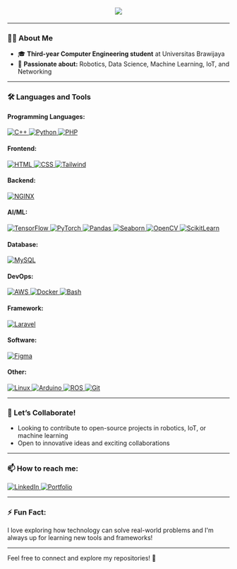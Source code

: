 <h1 align="center">
    <img src="https://readme-typing-svg.herokuapp.com/?font=Courier+New&size=30&pause=300&color=1ABC9C&center=true&vCenter=true&width=600&height=70&lines=Achmad+Rohmandzoni" />
</h1>

---

### 👨‍💻 About Me  
- 🎓 **Third-year Computer Engineering student** at Universitas Brawijaya  
- 🤖 **Passionate about:** Robotics, Data Science, Machine Learning, IoT, and Networking  

---

### 🛠️ Languages and Tools  

#### Programming Languages:
<p align="left">
  <a href="https://www.w3schools.com/cpp/" target="_blank">
    <img src="https://img.shields.io/badge/C/C++-%2300599C.svg?style=for-the-badge&logo=c%2B%2B&logoColor=white" alt="C++"/>
  </a>
  <a href="https://www.python.org" target="_blank">
    <img src="https://img.shields.io/badge/Python-%233776AB.svg?style=for-the-badge&logo=python&logoColor=white" alt="Python"/>
  </a>
  <a href="https://www.php.net" target="_blank">
    <img src="https://img.shields.io/badge/PHP-%23777BB4.svg?style=for-the-badge&logo=php&logoColor=white" alt="PHP"/>
  </a>
</p>

#### Frontend:
<p align="left">
  <a href="https://www.w3schools.com/html/" target="_blank">
    <img src="https://img.shields.io/badge/HTML-%23E34F26.svg?style=for-the-badge&logo=html5&logoColor=white" alt="HTML"/>
  </a>
  <a href="https://www.w3schools.com/css/" target="_blank">
    <img src="https://img.shields.io/badge/CSS-%231572B6.svg?style=for-the-badge&logo=css3&logoColor=white" alt="CSS"/>
  </a>
  <a href="https://tailwindcss.com/" target="_blank">
    <img src="https://img.shields.io/badge/Tailwind-%2306B6D4.svg?style=for-the-badge&logo=tailwindcss&logoColor=white" alt="Tailwind"/>
  </a>
</p>

#### Backend:
<p align="left">
  <a href="https://www.nginx.org/" target="_blank">
    <img src="https://img.shields.io/badge/NGINX-%23009639.svg?style=for-the-badge&logo=nginx&logoColor=white" alt="NGINX"/>
  </a>
</p>

#### AI/ML:
<p align="left">
  <a href="https://www.tensorflow.org/" target="_blank">
    <img src="https://img.shields.io/badge/TensorFlow-%23FF6F00.svg?style=for-the-badge&logo=tensorflow&logoColor=white" alt="TensorFlow"/>
  </a>
  <a href="https://pytorch.org/" target="_blank">
    <img src="https://img.shields.io/badge/PyTorch-%23EE4C2C.svg?style=for-the-badge&logo=pytorch&logoColor=white" alt="PyTorch"/>
  </a>
  <a href="https://pandas.pydata.org/" target="_blank">
    <img src="https://img.shields.io/badge/Pandas-%23150458.svg?style=for-the-badge&logo=pandas&logoColor=white" alt="Pandas"/>
  </a>
  <a href="https://seaborn.pydata.org/" target="_blank">
    <img src="https://img.shields.io/badge/Seaborn-%231A1A1A.svg?style=for-the-badge&logo=python&logoColor=white" alt="Seaborn"/>
  </a>
  <a href="https://opencv.org/" target="_blank">
    <img src="https://img.shields.io/badge/OpenCV-%235C3EE8.svg?style=for-the-badge&logo=opencv&logoColor=white" alt="OpenCV"/>
  </a>
  <a href="https://scikit-learn.org/" target="_blank">
    <img src="https://img.shields.io/badge/ScikitLearn-%23F7931E.svg?style=for-the-badge&logo=scikitlearn&logoColor=white" alt="ScikitLearn"/>
  </a>
</p>

#### Database:
<p align="left">
  <a href="https://www.mysql.com/" target="_blank">
    <img src="https://img.shields.io/badge/MySQL-%234479A1.svg?style=for-the-badge&logo=mysql&logoColor=white" alt="MySQL"/>
  </a>
</p>

#### DevOps:
<p align="left">
  <a href="https://aws.amazon.com/" target="_blank">
    <img src="https://img.shields.io/badge/AWS-%23FF9900.svg?style=for-the-badge&logo=amazonaws&logoColor=white" alt="AWS"/>
  </a>
  <a href="https://www.docker.com/" target="_blank">
    <img src="https://img.shields.io/badge/Docker-%232496ED.svg?style=for-the-badge&logo=docker&logoColor=white" alt="Docker"/>
  </a>
  <a href="https://www.gnu.org/software/bash/" target="_blank">
    <img src="https://img.shields.io/badge/Bash-%234EAA25.svg?style=for-the-badge&logo=gnu-bash&logoColor=white" alt="Bash"/>
  </a>
</p>

#### Framework:
<p align="left">
  <a href="https://laravel.com/" target="_blank">
    <img src="https://img.shields.io/badge/Laravel-%23FF2D20.svg?style=for-the-badge&logo=laravel&logoColor=white" alt="Laravel"/>
  </a>
</p>

#### Software:
<p align="left">
  <a href="https://www.figma.com/" target="_blank">
    <img src="https://img.shields.io/badge/Figma-%23F24E1E.svg?style=for-the-badge&logo=figma&logoColor=white" alt="Figma"/>
  </a>
</p>

#### Other:
<p align="left">
  <a href="https://www.linux.org/" target="_blank">
    <img src="https://img.shields.io/badge/Linux-%23FCC624.svg?style=for-the-badge&logo=linux&logoColor=black" alt="Linux"/>
  </a>
  <a href="https://www.arduino.cc/" target="_blank">
    <img src="https://img.shields.io/badge/Arduino-%2300979D.svg?style=for-the-badge&logo=arduino&logoColor=white" alt="Arduino"/>
  </a>
  <a href="https://www.ros.org/" target="_blank">
    <img src="https://img.shields.io/badge/ROS-%23223337.svg?style=for-the-badge&logo=ros&logoColor=white" alt="ROS"/>
  </a>
  <a href="https://git-scm.com/" target="_blank">
    <img src="https://img.shields.io/badge/Git-%23F05032.svg?style=for-the-badge&logo=git&logoColor=white" alt="Git"/>
  </a>
</p>

---

### 🤝 Let’s Collaborate!  
- Looking to contribute to open-source projects in robotics, IoT, or machine learning  
- Open to innovative ideas and exciting collaborations  

---

### 📫 How to reach me:    
<p>
  <a href="https://www.linkedin.com/in/achmadrohman" target="_blank">
    <img src="https://img.shields.io/badge/LinkedIn-0A66C2?style=for-the-badge&logo=linkedin&logoColor=white" alt="LinkedIn"/>
  </a>
  <a href="http://achmadrzm.site" target="_blank">
    <img src="https://img.shields.io/badge/Portfolio-000000?style=for-the-badge&logo=githubpages&logoColor=white" alt="Portfolio"/>
  </a>
</p>

---

### ⚡ Fun Fact:  
I love exploring how technology can solve real-world problems and I'm always up for learning new tools and frameworks!  

---

Feel free to connect and explore my repositories! 🚀
